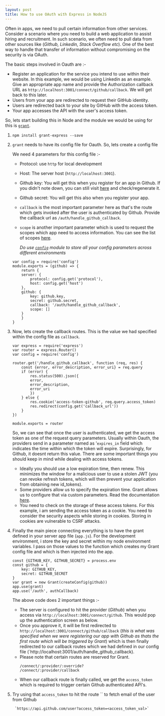 ```yaml
---
layout: post
title: How to use OAuth with Express in NodeJS
---
```


Often in apps, we need to pull certain information from other services. Consider a scenario where you need to build a web application to assist hiring and recruitment. In such scenario, we often need to pull data from other sources like (*Github, Linkedin, Stack Overflow etc*). One of the best way to handle that transfer of information without compromising on the security is via OAuth. 

The basic steps involved in Oauth are :-

- Register an application for the service you intend to use within their website. In this example, we would be using Linkedin as an example. Give an appropriate app name and provide the Authorization callback URL as `http://localhost:3001/connect/github/callback`. We will get back to this later. 
- Users from your app are redirected to request their GitHub identity.
- Users are redirected back to your site by GitHub with the access token.
- Your app accesses the API with the user's access token.

So, lets start building this in Node and the module we would be using for this is [`grant`](https://github.com/simov/grant).

1. `npm install grant-express --save`
2. `grant` needs to have its config file for Oauth. So, lets create a config file

    We need 4 parameters for this config file :-

    - Protocol: use `http` for local development
    - Host: The server host (`http://localhost:3001`). 
    - Github key: You will get this when you register for an app in Github. If you didn't note down, you can still visit [here](https://github.com/settings/developers) and check/regenerate it.
    - Github secret: You will get this also when you register your app. 
    - `callback` is the most important parameter here as that's the route which gets invoked after the user is authenticated by Github. Provide the callback url as `/auth/handle_github_callback`.
    - `scope` is another important parameter which is used to request the scopes which app need to access information. You can see the list of scopes [here](https://developer.github.com/apps/building-oauth-apps/scopes-for-oauth-apps/). 
    
        *Do use [`config`](https://github.com/lorenwest/node-config) module to store all your config parameters across different environments*
    ```
    var config = require('config')
    module.exports = (github) => {
        return {
        server: {
            protocol: config.get('protocol'),
            host: config.get('host')
        },
        github: {
            key: github.key,
            secret: github.secret,
            callback: '/auth/handle_github_callback',
            scope: []
        }
        }
    }
    ```
3. Now, lets create the callback routes. This is the value we had specified within the config file as `callback`. 

    ```
    var express = require('express')
    var router = express.Router()
    var config = require('config')

    router.get('/handle_github_callback', function (req, res) {
        const {error, error_description, error_uri} = req.query
        if (error) {
            res.status(500).json({
            error,
            error_description,
            error_uri
            })
        } else {
            res.cookie('access-token-github', req.query.access_token)
            res.redirect(config.get('callback_url'))
        }
    })

    module.exports = router
    ```

    So, we can see that once the user is authenticated, we get the access token as one of the request query parameters. Usually within Oauth, the providers send in a parameter named as '`expires_in` field which indicates the time within which the token will expire. Surprisingly, for Github, it doesnt return this value. There are some important things you should keep in mind while dealing with access tokens. 
    - Ideally you should use a low expiration time, then renew. This minimizes the window for a malicious user to use a stolen JWT (you can revoke refresh tokens, which will then prevent your application from obtaining new id_tokens).
    - Some providers allow us to specify the expiration time. Grant allows us to configure that via custom parameters. Read the documentation [here](https://github.com/simov/grant#custom-parameters).
    - You need to check on the storage of these access tokens. For this example, i am sending the access token as a cookie. You need to consider the security aspects while storing in cookies. Storing in cookies are vulnerable to CSRF attacks. 


4. Finally the main piece connecting everything is to have the grant defined in your server app file (`app.js`). For the development environment, i store the key and secret within my node environment variables. I pass on those values to the function which creates my Grant config file and which is then injected into the app. 

    ```
    const {GITHUB_KEY, GITHUB_SECRET} = process.env
    const github = {
        key: GITHUB_KEY,
        secret: GITHUB_SECRET
    }
    var grant = new Grant(createConfig(github))
    app.use(grant)
    app.use('/auth', authCallback)
    ```

    The above code does 2 important things :-

    - The server is configured to hit the provider (*Github*) when you access via `http://localhost:3001/connect/github`. This would pop up the authentication screen as below. 
    - Once you approve it, it will be first redirected to `http://localhost:3001/connect/github/callback` (*this is what was specified when we were registering our app with Github as thats the first route which will be triggered by Grant*) which is then finally redirected to our callback routes which we had defined in our config file (`http://localhost:3001/auth/handle_github_callback).
    - Please note that certain routes are reserved for Grant.
        ```
        /connect/:provider/:override?
        /connect/:provider/callback
        ```
    - When our callback route is finally called, we get the `access_token` which is required to trigger certain Github authenticated API's.    

5. Try using that `access_token` to hit the route `` to fetch email of the user from Github

        `https://api.github.com/user?access_token=<access_token_val>`